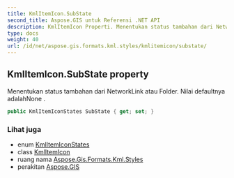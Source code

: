 ```yaml
---
title: KmlItemIcon.SubState
second_title: Aspose.GIS untuk Referensi .NET API
description: KmlItemIcon Properti. Menentukan status tambahan dari NetworkLink atau Folder. Nilai defaultnya adalahNone .
type: docs
weight: 40
url: /id/net/aspose.gis.formats.kml.styles/kmlitemicon/substate/
---
```

## KmlItemIcon.SubState property

Menentukan status tambahan dari NetworkLink atau Folder. Nilai defaultnya adalahNone .

```csharp
public KmlItemIconStates SubState { get; set; }
```

### Lihat juga

* enum [KmlItemIconStates](../../kmlitemiconstates/)
* class [KmlItemIcon](../)
* ruang nama [Aspose.Gis.Formats.Kml.Styles](../../kmlitemicon/)
* perakitan [Aspose.GIS](../../../)


